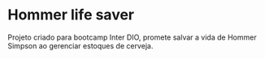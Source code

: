 # Hommer life saver
Projeto criado para bootcamp Inter DIO, promete salvar a vida de Hommer Simpson ao gerenciar estoques de cerveja.
